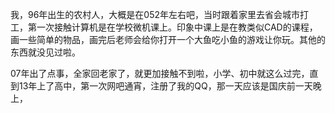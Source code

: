  我，96年出生的农村人，大概是在052年左右吧，当时跟着家里去省会城市打工，第一次接触计算机是在学校微机课上。印象中课上是在教类似CAD的课程，画一些简单的物品，画完后老师会给你打开一个大鱼吃小鱼的游戏让你玩。其他的东西就没见过啦。

07年出了点事，全家回老家了，就更加接触不到啦，小学、初中就这么过完，直到13年上了高中，第一次网吧通宵，注册了我的QQ，那一天应该是国庆前一天晚上，